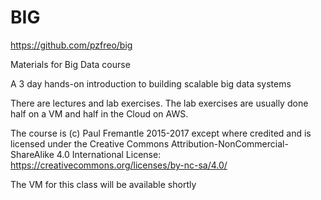 # BIG
https://github.com/pzfreo/big

Materials for Big Data course

A 3 day hands-on introduction to building scalable big data systems 

There are lectures and lab exercises. 
The lab exercises are usually done half on a VM and half in the Cloud on AWS. 

The course is (c) Paul Fremantle 2015-2017 except where credited and is 
licensed under the Creative Commons Attribution-NonCommercial-ShareAlike 4.0 International License: https://creativecommons.org/licenses/by-nc-sa/4.0/

The VM for this class will be available shortly

